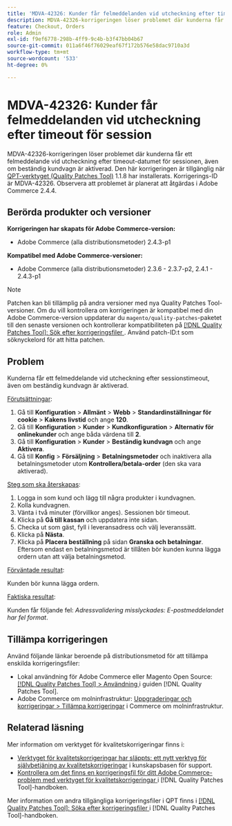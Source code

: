 ```yaml
---
title: 'MDVA-42326: Kunder får felmeddelanden vid utcheckning efter timeout för session'
description: MDVA-42326-korrigeringen löser problemet där kunderna får ett felmeddelande vid utcheckning efter timeout-datumet för sessionen, även om beständig kundvagn är aktiverad. Den här korrigeringen är tillgänglig när [QPT-verktyget (Quality Patches Tool)](https://experienceleague.adobe.com/en/docs/commerce-operations/tools/quality-patches-tool/quality-patches-tool-to-self-serve-quality-patches) 1.1.8 är installerat. Korrigerings-ID är MDVA-42326. Observera att problemet är planerat att åtgärdas i Adobe Commerce 2.4.4.
feature: Checkout, Orders
role: Admin
exl-id: f9ef6778-298b-4ff9-9c4b-b3f47bb04b67
source-git-commit: 011a6f46f76029eaf67f172b576e58dac9710a3d
workflow-type: tm+mt
source-wordcount: '533'
ht-degree: 0%

---
```


# MDVA-42326: Kunder får felmeddelanden vid utcheckning efter timeout för session

MDVA-42326-korrigeringen löser problemet där kunderna får ett felmeddelande vid utcheckning efter timeout-datumet för sessionen, även om beständig kundvagn är aktiverad. Den här korrigeringen är tillgänglig när [QPT-verktyget (Quality Patches Tool)](https://experienceleague.adobe.com/en/docs/commerce-operations/tools/quality-patches-tool/quality-patches-tool-to-self-serve-quality-patches) 1.1.8 har installerats. Korrigerings-ID är MDVA-42326. Observera att problemet är planerat att åtgärdas i Adobe Commerce 2.4.4.

## Berörda produkter och versioner

**Korrigeringen har skapats för Adobe Commerce-version:**

* Adobe Commerce (alla distributionsmetoder) 2.4.3-p1

**Kompatibel med Adobe Commerce-versioner:**

* Adobe Commerce (alla distributionsmetoder) 2.3.6 - 2.3.7-p2, 2.4.1 - 2.4.3-p1

>[!NOTE]
>
>Patchen kan bli tillämplig på andra versioner med nya Quality Patches Tool-versioner. Om du vill kontrollera om korrigeringen är kompatibel med din Adobe Commerce-version uppdaterar du `magento/quality-patches`-paketet till den senaste versionen och kontrollerar kompatibiliteten på [[!DNL Quality Patches Tool]: Sök efter korrigeringsfiler ](https://experienceleague.adobe.com/en/docs/commerce-operations/tools/quality-patches-tool/quality-patches-tool-to-self-serve-quality-patches). Använd patch-ID:t som söknyckelord för att hitta patchen.

## Problem

Kunderna får ett felmeddelande vid utcheckning efter sessionstimeout, även om beständig kundvagn är aktiverad.

<u>Förutsättningar</u>:

1. Gå till **Konfiguration** > **Allmänt** > **Webb** > **Standardinställningar för cookie** > **Kakens livstid** och ange **120**.
1. Gå till **Konfiguration** > **Kunder** > **Kundkonfiguration** > **Alternativ för onlinekunder** och ange båda värdena till **2**.
1. Gå till **Konfiguration** > **Kunder** > **Beständig kundvagn** och ange **Aktivera**.
1. Gå till **Konfig** > **Försäljning** > **Betalningsmetoder** och inaktivera alla betalningsmetoder utom **Kontrollera/betala-order** (den ska vara aktiverad).

<u>Steg som ska återskapas</u>:

1. Logga in som kund och lägg till några produkter i kundvagnen.
1. Kolla kundvagnen.
1. Vänta i två minuter (förvillkor anges). Sessionen bör timeout.
1. Klicka på **Gå till kassan** och uppdatera inte sidan.
1. Checka ut som gäst, fyll i leveransadress och välj leveranssätt.
1. Klicka på **Nästa**.
1. Klicka på **Placera beställning** på sidan **Granska och betalningar**. Eftersom endast en betalningsmetod är tillåten bör kunden kunna lägga ordern utan att välja betalningsmetod.

<u>Förväntade resultat</u>:

Kunden bör kunna lägga ordern.

<u>Faktiska resultat</u>:

Kunden får följande fel: *Adressvalidering misslyckades: E-postmeddelandet har fel format*.

## Tillämpa korrigeringen

Använd följande länkar beroende på distributionsmetod för att tillämpa enskilda korrigeringsfiler:

* Lokal användning för Adobe Commerce eller Magento Open Source: [[!DNL Quality Patches Tool] > Användning ](/help/tools/quality-patches-tool/usage.md) i guiden [!DNL Quality Patches Tool].
* Adobe Commerce om molninfrastruktur: [Uppgraderingar och korrigeringar > Tillämpa korrigeringar](https://experienceleague.adobe.com/docs/commerce-cloud-service/user-guide/develop/upgrade/apply-patches.html) i Commerce om molninfrastruktur.

## Relaterad läsning

Mer information om verktyget för kvalitetskorrigeringar finns i:

* [Verktyget för kvalitetskorrigeringar har släppts: ett nytt verktyg för självbetjäning av kvalitetskorrigeringar](https://experienceleague.adobe.com/en/docs/commerce-operations/tools/quality-patches-tool/quality-patches-tool-to-self-serve-quality-patches) i kunskapsbasen för support.
* [Kontrollera om det finns en korrigeringsfil för ditt Adobe Commerce-problem med verktyget för kvalitetskorrigeringar ](/help/tools/quality-patches-tool/patches-available-in-qpt/check-patch-for-magento-issue-with-magento-quality-patches.md) i [!DNL Quality Patches Tool]-handboken.

Mer information om andra tillgängliga korrigeringsfiler i QPT finns i [[!DNL Quality Patches Tool]: Söka efter korrigeringsfiler ](https://experienceleague.adobe.com/tools/commerce-quality-patches/index.html) i [!DNL Quality Patches Tool]-handboken.
